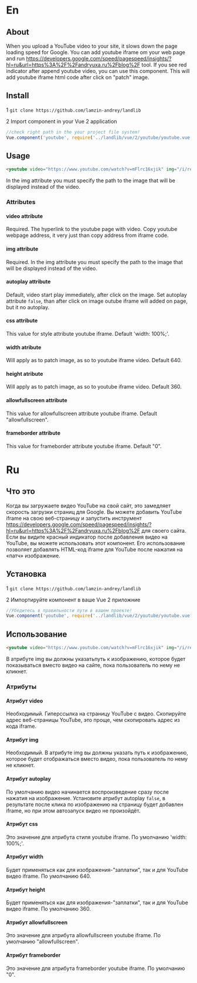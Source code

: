 # En

## About

When you upload a YouTube video to your site, it slows down the page loading speed for Google.
You can add youtube iframe om your web page and run https://developers.google.com/speed/pagespeed/insights/?hl=ru&url=https%3A%2F%2Fandryuxa.ru%2Fblog%2F tool. If you see red indicator after append youtube video, you can use this component. This will add youtube iframe html code after click on "patch" image.

## Install

1 `git clone https://github.com/lamzin-andrey/landlib`

2 Import component in your Vue 2 application 
```javascript
//check right path in the your project file system!
Vue.component('youtube', require('../landlib/vue/2/youtube/youtube.vue'));
```

## Usage 
```html
<youtube video="https://www.youtube.com/watch?v=mFlrc16xjik" img="/i/relaxdemo.jpg" autoplay="false"></youtube>
```

In the img attribute you must specify the path to the image that will be displayed instead of the video.

### Attributes

#### video attribute

Required.
The hyperlink to the youtube page with video. Copy youtube webpage address, it very just than copy address from iframe code.

#### img attribute

Required.
In the img attribute you must specify the path to the image that will be displayed instead of the video.

#### autoplay attribute

Default, video start play immediately, after click on the image. Set autoplay attribute `false`, than after click on image outube iframe will added on page, but it no autoplay.

#### css attribute

This value for style attribute youtube iframe. Default 'width: 100%;'.

#### width atribute

Will apply as to patch image, as so to youtube iframe video. Default 640.

#### height atribute

Will apply as to patch image, as so to youtube iframe video. Default 360.

#### allowfullscreen attribute

This value for allowfullscreen attribute youtube iframe. Default "allowfullscreen".

#### frameborder attribute

This value for frameborder attribute youtube iframe. Default "0".

# Ru

## Что это

Когда вы загружаете видео YouTube на свой сайт, это замедляет скорость загрузки страниц для Google.
Вы можете добавить  YouTube iframe на свою веб-страницу и запустить инструмент https://developers.google.com/speed/pagespeed/insights/?hl=ru&url=https%3A%2F%2Fandryuxa.ru%2Fblog%2F для своего сайта. Если вы видите красный индикатор после добавления видео на YouTube, вы можете использовать этот компонент. Его использование позволяет добавлять HTML-код iframe для YouTube после нажатия на «патч» изображение.

## Установка

1 `git clone https://github.com/lamzin-andrey/landlib`

2 Импортируйте компонент в ваше Vue 2 приложние
```javascript
//Убедитесь в правильности пути в вашем проекте!
Vue.component('youtube', require('../landlib/vue/2/youtube/youtube.vue'));
```

## Использование

```html
<youtube video="https://www.youtube.com/watch?v=mFlrc16xjik" img="/i/relaxdemo.jpg" autoplay="false"></youtube>
```

В атрибуте img вы должны указатьпуть к изображению, которое будет показываться вместо видео на сайте, пока пользователь по нему не кликнет.

### Атрибуты

#### Атрибут video

Необходимый.
Гиперссылка на страницу YouTube с видео. Скопируйте адрес веб-страницы YouTube, это проще, чем скопировать адрес из кода iframe.

#### Атрибут img

Необходимый.
В атрибуте img вы должны указать путь к изображению, которое будет отображаться вместо видео, пока пользователь по нему не кликнет.

#### Атрибут autoplay

По умолчанию видео начинается воспроизведение сразу после нажатия на изображение. Установите атрибут autoplay `false`, в результате после клика по изображению на страницу будет добавлен iframe, но при этом автозапуск видео не произойдёт.

#### Атрибут css

Это значение для атрибута стиля youtube iframe. По умолчанию 'width: 100%;'.

#### Атрибут width

Будет применяться как для изображения-"заплатки", так и для YouTube видео iframe. По умолчанию 640.

#### Атрибут height

Будет применяться как для изображения-"заплатки", так и для YouTube видео iframe. По умолчанию 360.

#### Атрибут allowfullscreen

Это значение для атрибута allowfullscreen youtube iframe. По умолчанию "allowfullscreen".

#### Атрибут frameborder

Это значение для атрибута frameborder youtube iframe. По умолчанию "0".